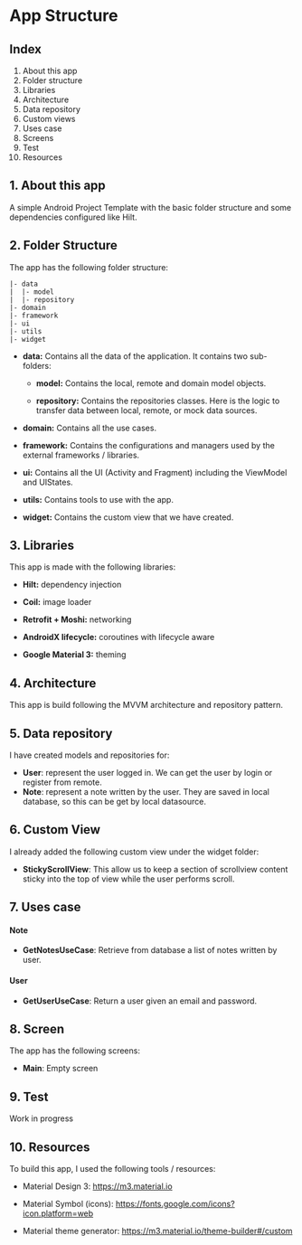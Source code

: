 # App Structure

## Index
1. About this app
2. Folder structure
3. Libraries
4. Architecture
5. Data repository
6. Custom views
7. Uses case
8. Screens
9. Test
10. Resources


## 1. About this app
A simple Android Project Template with the basic folder structure and some dependencies configured like Hilt.

## 2. Folder Structure
The app has the following folder structure:
```
|- data
|  |- model
|  |- repository
|- domain
|- framework
|- ui
|- utils
|- widget
```

* **data:** Contains all the data of the application. It contains two sub-folders:
    
    * **model:** Contains the local, remote and domain model objects.

    * **repository:** Contains the repositories classes. Here is the logic to transfer data between local, remote, or mock data sources.

* **domain:** Contains all the use cases.

* **framework:** Contains the configurations and managers used by the external frameworks / libraries.

* **ui:** Contains all the UI (Activity and Fragment) including the ViewModel and UIStates.

* **utils:** Contains tools to use with the app.

* **widget:** Contains the custom view that we have created.


## 3. Libraries
This app is made with the following libraries:

* **Hilt:** dependency injection

* **Coil:** image loader

* **Retrofit + Moshi:** networking

* **AndroidX lifecycle:** coroutines with lifecycle aware

* **Google Material 3:** theming


## 4. Architecture
This app is build following the MVVM architecture and repository pattern.

## 5. Data repository
I have created models and repositories for:
* **User**: represent the user logged in. We can get the user by login or register from remote.
* **Note**: represent a note written by the user. They are saved in local database, so this can be get by local datasource.

## 6. Custom View
I already added the following custom view under the widget folder:
* **StickyScrollView**: This allow us to keep a section of scrollview content sticky into the top of view while the user performs scroll.

## 7. Uses case
#### Note
* **GetNotesUseCase**: Retrieve from database a list of notes written by user.
#### User
* **GetUserUseCase**: Return a user given an email and password.

## 8. Screen
The app has the following screens:
* **Main**: Empty screen

## 9. Test
Work in progress

## 10. Resources
To build this app, I used the following tools / resources:

* Material Design 3: https://m3.material.io

* Material Symbol (icons): https://fonts.google.com/icons?icon.platform=web

* Material theme generator: https://m3.material.io/theme-builder#/custom